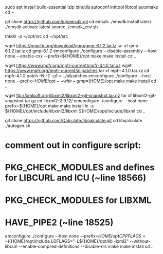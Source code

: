 sudo apt install build-essential lzip binutils autoconf intltool libtool automake
cd ~

git clone https://github.com/juj/emsdk.git
cd emsdk
./emsdk install latest
./emsdk activate latest
source ./emsdk_env.sh

mkdir -p ~/opt/src
cd ~/opt/src

wget https://gmplib.org/download/gmp/gmp-6.1.2.tar.lz
tar xf gmp-6.1.2.tar.lz
cd gmp-6.1.2
emconfigure ./configure --disable-assembly --host none --enable-cxx --prefix=${HOME}/opt
make
make install
cd ..

wget https://www.mpfr.org/mpfr-current/mpfr-4.1.0.tar.xz
wget https://www.mpfr.org/mpfr-current/allpatches
tar xf mpfr-4.1.0.tar.xz
cd mpfr-4.1.0
patch -N -Z -p1 < ../allpatches 
emconfigure ./configure --host none --prefix=${HOME}/opt --with-gmp=${HOME}/opt
make
make install
cd ..

wget ftp://xmlsoft.org/libxml2/libxml2-git-snapshot.tar.gz
tar xf libxml2-git-snapshot.tar.gz 
cd libxml2-2.9.12/
emconfigure ./configure --host none --prefix=${HOME}/opt
make
make install
ln -s ${HOME}/opt/include/libxml2/libxml ${HOME}/opt/include/libxml
cd ..

git clone https://github.com/Qalculate/libqalculate.git
cd libqalculate
./autogen.sh
# comment out in configure script:
# PKG_CHECK_MODULES and defines for LIBCURL and ICU (~line 18566)
# PKG_CHECK_MODULES for LIBXML
# HAVE_PIPE2 (~line 18525)
emconfigure ./configure --host none --prefix=${HOME}/opt CPPFLAGS=-I${HOME}/opt/include LDFLAGS="-L${HOME}/opt/lib -lxml2" --without-libcurl --enable-compiled-definitions --disable-nls
make
make install
cd ..
